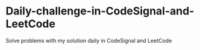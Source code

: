# Daily-challenge-in-CodeSignal-and-LeetCode
Solve problems with my solution daily in CodeSignal and LeetCode

